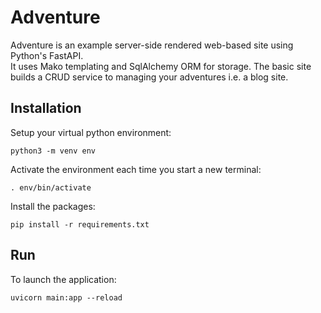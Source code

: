# Adventure

Adventure is an example server-side rendered web-based site using Python's FastAPI.  
It uses Mako templating and SqlAlchemy ORM for storage.  The basic site builds
a CRUD service to managing your adventures i.e. a blog site.

## Installation

Setup your virtual python environment:
```
python3 -m venv env
```
Activate the environment each time you start a new terminal:
```
. env/bin/activate
```

Install the packages:
```
pip install -r requirements.txt
```

## Run

To launch the application:
```
uvicorn main:app --reload
```
